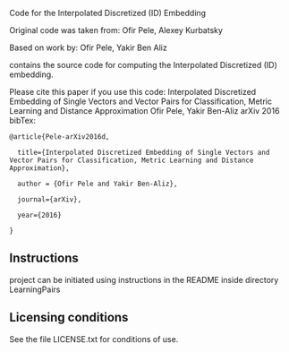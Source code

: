 Code for the Interpolated Discretized (ID) Embedding



Original code was taken from: Ofir Pele, Alexey Kurbatsky

Based on work by: Ofir Pele, Yakir Ben Aliz



contains the source code for computing the Interpolated Discretized (ID) embedding.

Please cite this paper if you use this code:
 Interpolated Discretized Embedding of Single Vectors and Vector Pairs for Classification, Metric Learning and Distance Approximation
 Ofir Pele, Yakir Ben-Aliz
 arXiv 2016
bibTex:
```
@article{Pele-arXiv2016d,

  title={Interpolated Discretized Embedding of Single Vectors and Vector Pairs for Classification, Metric Learning and Distance Approximation},

  author = {Ofir Pele and Yakir Ben-Aliz},

  journal={arXiv},

  year={2016}

}
```
Instructions
------------
project can be initiated using instructions in the README inside directory LearningPairs


Licensing conditions
--------------------
See the file LICENSE.txt for conditions of use.
